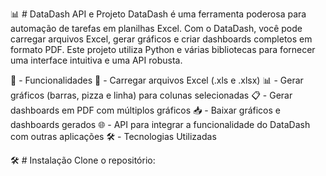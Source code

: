 📊 # DataDash API e Projeto
DataDash é uma ferramenta poderosa para automação de tarefas em planilhas Excel. Com o DataDash, você pode carregar arquivos Excel, gerar gráficos e criar dashboards completos em formato PDF. Este projeto utiliza Python e várias bibliotecas para fornecer uma interface intuitiva e uma API robusta.

🎨 - Funcionalidades
📂 - Carregar arquivos Excel (.xls e .xlsx)
📊 - Gerar gráficos (barras, pizza e linha) para colunas selecionadas
📋 - Gerar dashboards em PDF com múltiplos gráficos
📥 - Baixar gráficos e dashboards gerados
🌐 - API para integrar a funcionalidade do DataDash com outras aplicações
🛠️ - Tecnologias Utilizadas

🛠️ # Instalação
Clone o repositório:
